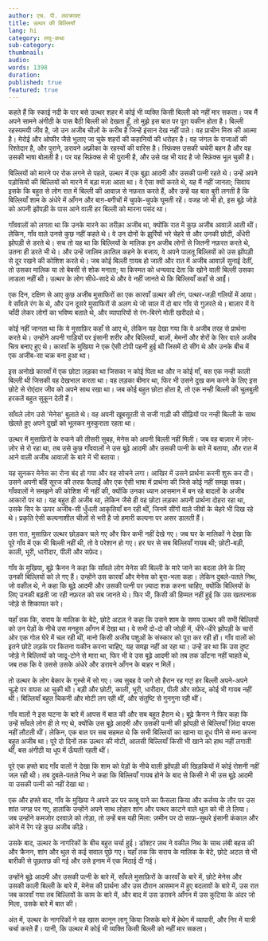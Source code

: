 ```yaml
---
author: एच. पी. लवक्राफ़्ट
title: उल्थर की बिल्लियाँ
lang: hi
category: लघु-कथा
sub-category:
thumbnail:
audio:
words: 1398
duration:
published: true
featured: true
---
```


कहते हैं कि स्काई नदी के पार बसे उल्थर शहर में कोई भी व्यक्ति किसी बिल्ली को नहीं मार सकता। जब मैं अपने सामने अंगीठी के पास बैठी बिल्ली को देखता हूँ, तो मुझे इस बात पर पूरा यकीन होता है। बिल्ली रहस्यमयी जीव है, जो उन अजीब चीज़ों के करीब है जिन्हें इंसान देख नहीं पाते। वह प्राचीन मिस्र की आत्मा है। मेरोई और ओफीर जैसे भुलाए जा चुके शहरों की कहानियों की धरोहर है। वह जंगल के राजाओं की रिश्तेदार है, और पुराने, डरावने अफ़्रीका के रहस्यों की वारिस है। स्फ़िंक्स उसकी चचेरी बहन है और वह उसकी भाषा बोलती है। पर यह स्फ़िंक्स से भी पुरानी है, और उसे वह भी याद है जो स्फ़िंक्स भूल चुकी है।

बिल्लियों को मारने पर रोक लगने से पहले, उल्थर में एक बूढ़ा आदमी और उसकी पत्नी रहते थे। उन्हें अपने पड़ोसियों की बिल्लियों को मारने में बड़ा मज़ा आता था। वे ऐसा क्यों करते थे, यह मैं नहीं जानता; सिवाय इसके कि बहुत से लोग रात में बिल्ली की आवाज़ से नफ़रत करते हैं, और उन्हें यह बात बुरी लगती है कि बिल्लियाँ शाम के अंधेरे में आँगन और बाग़-बगीचों में चुपके-चुपके घूमती रहें।
वजह जो भी हो, इस बूढ़े जोड़े को अपनी झोंपड़ी के पास आने वाली हर बिल्ली को मारना पसंद था। 

गाँववालों को लगता था कि उनके मारने का तरीक़ा अजीब था, क्योंकि रात में कुछ अजीब आवाज़ें आती थीं। लेकिन, गाँव वाले उनसे कुछ नहीं कहते थे। वे उन दोनों के झुर्रियों भरे चेहरे से और उनकी छोटी, अँधेरी झोपड़ी से डरते थे। सच तो यह था कि बिल्लियों के मालिक इन अजीब लोगों से जितनी नफ़रत करते थे, उतना ही डरते भी थे। और उन्हें जालिम क़ातिल कहने के बजाय, वे अपने पालतू बिल्लियों को उस झोंपड़ी से दूर रखने की कोशिश करते थे। जब कोई बिल्ली ग़ायब हो जाती और रात में अजीब आवाज़ें सुनाई देतीं, तो उसका मालिक या तो बेबसी से शोक मनाता; या किस्मत को धन्यवाद देता कि खोने वाली बिल्ली उसका लाडला नहीं थी। उल्थर के लोग सीधे-सादे थे और वे नहीं जानते थे कि बिल्लियाँ कहाँ से आईं।

एक दिन, दक्षिण से आए कुछ अजीब मुसाफिरों का एक कारवाँ उल्थर की तंग, पत्थर-जड़ी गलियों में आया। वे साँवले रंग के थे, और उन दूसरे मुसाफिरों से अलग थे जो साल में दो बार गाँव से गुज़रते थे। बाज़ार में वे चाँदी लेकर लोगों का भविष्य बताते थे, और व्यापारियों से रंग-बिरंगे मोती खरीदते थे।

कोई नहीं जानता था कि ये मुसाफ़िर कहाँ से आए थे, लेकिन यह देखा गया कि वे अजीब तरह से प्रार्थना करते थे। उन्होंने अपनी गाड़ियों पर इंसानी शरीर और बिल्लियों, बाज़ों, मेमनों और शेरों के सिर वाले अजीब चित्र बनाए हुए थे। कारवाँ के मुखिया ने एक ऐसी टोपी पहनी हुई थी जिसमें दो सींग थे और उनके बीच में एक अजीब-सा चक्र बना हुआ था।

इस अनोखे कारवाँ में एक छोटा लड़का था जिसका न कोई पिता था और न कोई माँ, बस एक नन्ही काली बिल्ली थी जिसकी वह देखभाल करता था। वह लड़का बीमार था, फिर भी उसने दुख कम करने के लिए इस छोटे से रोएंदार जीव को अपने साथ रखा था। जब कोई बहुत छोटा होता है, तो एक नन्ही  बिल्ली की चुलबुली हरकतें बहुत सुकून देती हैं।

साँवले लोग उसे 'मेनेस' बुलाते थे। वह अपनी खूबसूरती से सजी गाड़ी की सीढ़ियों पर नन्ही बिल्ली के साथ खेलते हुए अपने दुखों को भूलकर मुस्कुराता रहता था।

उल्थर में मुसाफ़िरों के रुकने की तीसरी सुबह, मेनेस को अपनी बिल्ली नहीं मिली। जब वह बाज़ार में ज़ोर-ज़ोर से रो रहा था, तब उसे कुछ गाँववालों ने उस बूढ़े आदमी और उसकी पत्नी के बारे में बताया, और रात में आने वाली अजीब आवाज़ों के बारे में भी बताया।

यह सुनकर मेनेस का रोना बंद हो गया और वह सोचने लगा। आखिर में उसने प्रार्थना करनी शुरू कर दी। उसने अपनी बाँहें सूरज की तरफ फैलाईं और एक ऐसी भाषा में प्रार्थना की जिसे कोई नहीं समझ सका। गाँववालों ने समझने की कोशिश भी नहीं की, क्योंकि उनका ध्यान आसमान में बन रहे बादलों के अजीब आकारों पर था। यह बहुत ही अजीब था, लेकिन जैसे ही वह छोटा लड़का अपनी प्रार्थना दोहरा रहा था, उसके सिर के ऊपर अजीब-सी धुँधली आकृतियाँ बन रही थीं, जिनमें सींगों वाले जीवों के चेहरे भी दिख रहे थे। प्रकृति ऐसी कल्पनाशील चीज़ों से भरी है जो हमारी कल्पना पर असर डालती हैं।

उस रात, मुसाफ़िर उल्थर छोड़कर चले गए और फिर कभी नहीं देखे गए। जब घर के मालिकों ने देखा कि पूरे गाँव में एक भी बिल्ली नहीं थी, तो वे परेशान हो गए। हर घर से सब बिल्लियाँ गायब थी; छोटी-बड़ी, काली, भूरी, धारीदार, पीली और सफ़ेद।

गाँव के मुखिया, बूढ़े क्रैनन ने कहा कि साँवले लोग मेनेस की बिल्ली के मारे जाने का बदला लेने के लिए उनकी बिल्लियों को ले गए हैं। उन्होंने उस कारवाँ और मेनेस को बुरा-भला कहा। लेकिन दुबले-पतले निथ, जो वकील थे, ने कहा कि बूढ़े आदमी और उसकी पत्नी पर ज़्यादा शक करना चाहिए, क्योंकि बिल्लियों के लिए उनकी बढ़ती जा रही नफ़रत को सब जानते थे। फिर भी, किसी की हिम्मत नहीं हुई कि उस खतरनाक जोड़े से शिकायत करे।

यहाँ तक कि, सराय के मालिक के बेटे, छोटे अटल ने कहा कि उसने शाम के समय उल्थर की सभी बिल्लियों को उन पेड़ों के नीचे उस मनहूस आँगन में देखा था। वे सभी दो-दो की जोड़ी में, धीरे-धीरे झोंपड़ी के चारों ओर एक गोल घेरे में चल रही थीं, मानो किसी अजीब पशुओं के संस्कार को पूरा कर रही हों। गाँव वालों को इतने छोटे लड़के पर कितना यकीन करना चाहिए, यह समझ नहीं आ रहा था। उन्हें डर था कि उस दुष्ट जोड़े ने बिल्लियों को जादू-टोने से मारा था, फिर भी वे उस बूढ़े आदमी को तब तक डाँटना नहीं चाहते थे, जब तक कि वे उससे उसके अंधेरे और डरावने आँगन के बाहर न मिलें।

तो उल्थर के लोग बेकार के गुस्से में सो गए। जब सुबह वे जागे तो हैरान रह गए! हर बिल्ली अपने-अपने चूल्हे पर वापस आ चुकी थी। बड़ी और छोटी, काली, भूरी, धारीदार, पीली और सफ़ेद, कोई भी गायब नहीं थी। बिल्लियाँ बहुत चिकनी और मोटी लग रही थीं, और संतुष्टि से गुनगुना रही थीं।

गाँव वालों ने इस घटना के बारे में आपस में बात की और सब बहुत हैरान थे। बूढ़े क्रैनन ने फिर कहा कि उन्हें साँवले लोग ही ले गए थे, क्योंकि उस बूढ़े आदमी और उसकी पत्नी की झोपड़ी से बिल्लियाँ ज़िंदा वापस नहीं लौटती थीं। लेकिन, एक बात पर सब सहमत थे कि सभी बिल्लियों का खाना या दूध पीने से मना करना बहुत अजीब था। पूरे दो दिनों तक उल्थर की मोटी, आलसी बिल्लियाँ किसी भी खाने को हाथ नहीं लगाती थीं, बस अंगीठी या धूप में ऊँघती रहती थीं।

पूरे एक हफ्ते बाद गाँव वालों ने देखा कि शाम को पेड़ों के नीचे वाली झोंपड़ी की खिड़कियों में कोई रोशनी नहीं जल रही थी। तब दुबले-पतले निथ ने कहा कि बिल्लियाँ गायब होने के बाद से किसी ने भी उस बूढ़े आदमी या उसकी पत्नी को नहीं देखा था।

एक और हफ्ते बाद, गाँव के मुखिया ने अपने डर पर काबू पाने का फैसला किया और कर्तव्य के तौर पर उस शांत जगह पर गए, हालांकि उन्होंने अपने साथ लोहार शांग और पत्थर काटने वाले थुल को भी ले लिया। जब उन्होंने कमजोर दरवाज़े को तोड़ा, तो उन्हें बस यही मिला: ज़मीन पर दो साफ़-सुथरे इंसानी कंकाल और कोने में रेंग रहे कुछ अजीब कीड़े।

उसके बाद, उल्थर के नागरिकों के बीच बहुत चर्चा हुई। डॉक्टर ज़थ ने वकील निथ के साथ लंबी बहस की और क्रैनन, शांग और थुल से कई सवाल पूछे गए। यहाँ तक कि सराय के मालिक के बेटे, छोटे अटल से भी बारीकी से पूछताछ की गई और उसे इनाम में एक मिठाई दी गई।

उन्होंने बूढ़े आदमी और उसकी पत्नी के बारे में, साँवले मुसाफ़िरों के कारवाँ के बारे में, छोटे मेनेस और उसकी काली बिल्ली के बारे में, मेनेस की प्रार्थना और उस दौरान आसमान में हुए बदलावों के बारे में, उस रात जब कारवाँ गया तब बिल्लियों के काम के बारे में, और बाद में उस डरावने आँगन में उस कुटिया के अंदर जो मिला, उसके बारे में बात की।

अंत में, उल्थर के नागरिकों ने वह खास कानून लागू किया जिसके बारे में हेथेग में व्यापारी, और निर में यात्री चर्चा करते हैं। यानी, कि उल्थर में कोई भी व्यक्ति किसी बिल्ली को नहीं मार सकता।